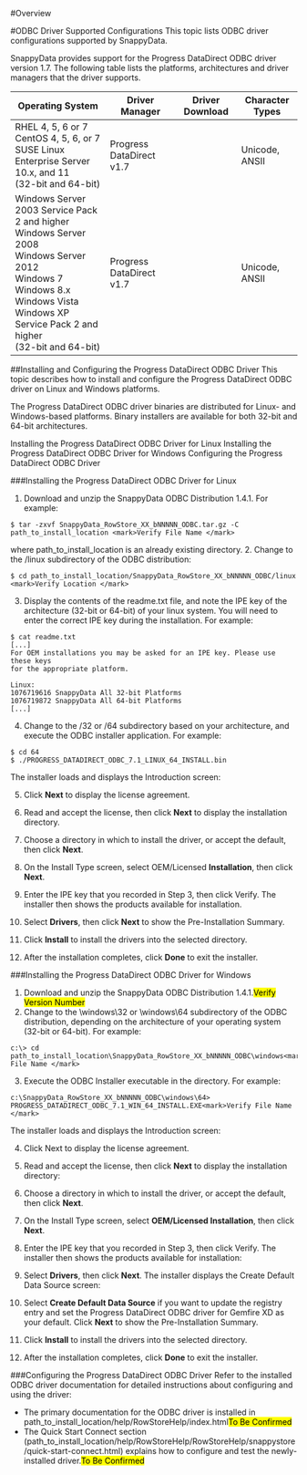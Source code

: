 #Overview

#ODBC Driver Supported Configurations
This topic lists ODBC driver configurations supported by SnappyData.

SnappyData provides support for the Progress DataDirect ODBC driver version 1.7. The following table lists the platforms, architectures and driver managers that the driver supports.

| Operating System | Driver Manager | Driver Download| Character Types
|--------|--------|--------|--------|
|RHEL 4, 5, 6 or 7 </br> CentOS 4, 5, 6, or 7</br> SUSE Linux Enterprise Server 10.x, and 11 </br>(32-bit and 64-bit)|Progress DataDirect v1.7|        |Unicode, ANSII|
|Windows Server 2003 Service Pack 2 and higher</br> Windows Server 2008</br> Windows Server 2012</br> Windows 7</br> Windows 8.x</br> Windows Vista </br>Windows XP Service Pack 2 and higher </br>(32-bit and 64-bit)|Progress DataDirect v1.7|        |Unicode, ANSII|

##Installing and Configuring the Progress DataDirect ODBC Driver
This topic describes how to install and configure the Progress DataDirect ODBC driver on Linux and Windows platforms.

The Progress DataDirect ODBC driver binaries are distributed for Linux- and Windows-based platforms. Binary installers are available for both 32-bit and 64-bit architectures.

Installing the Progress DataDirect ODBC Driver for Linux
Installing the Progress DataDirect ODBC Driver for Windows
Configuring the Progress DataDirect ODBC Driver


###Installing the Progress DataDirect ODBC Driver for Linux
1. Download and unzip the SnappyData ODBC Distribution 1.4.1. For example:
 
 ```
 $ tar -zxvf SnappyData_RowStore_XX_bNNNNN_ODBC.tar.gz -C path_to_install_location <mark>Verify File Name </mark>
 ```
 where path_to_install_location is an already existing directory.
2. Change to the /linux subdirectory of the ODBC distribution:
 
 ```
 $ cd path_to_install_location/SnappyData_RowStore_XX_bNNNNN_ODBC/linux <mark>Verify Location </mark>
 ```
3. Display the contents of the readme.txt file, and note the IPE key of the architecture (32-bit or 64-bit) of your linux system. You will need to enter the correct IPE key during the installation. For example:
 
 ```
 $ cat readme.txt
 [...]
 For OEM installations you may be asked for an IPE key. Please use these keys
 for the appropriate platform. 

 Linux:
 1076719616 SnappyData All 32-bit Platforms
 1076719872 SnappyData All 64-bit Platforms
 [...]
```

4. Change to the /32 or /64 subdirectory based on your architecture, and execute the ODBC installer application. For example:
 
 ```
 $ cd 64
 $ ./PROGRESS_DATADIRECT_ODBC_7.1_LINUX_64_INSTALL.bin
 ```
 The installer loads and displays the Introduction screen:

5. Click **Next** to display the license agreement.

6. Read and accept the license, then click **Next** to display the installation directory.

7. Choose a directory in which to install the driver, or accept the default, then click **Next**.

8. On the Install Type screen, select OEM/Licensed **Installation**, then click **Next**.

9. Enter the IPE key that you recorded in Step 3, then click Verify. The installer then shows the products available for installation.

10. Select **Drivers**, then click **Next** to show the Pre-Installation Summary.

11. Click **Install** to install the drivers into the selected directory.

12. After the installation completes, click **Done** to exit the installer.

###Installing the Progress DataDirect ODBC Driver for Windows
1. Download and unzip the SnappyData ODBC Distribution 1.4.1.<mark>Verify Version Number</mark>
2. Change to the \windows\32 or \windows\64 subdirectory of the ODBC distribution, depending on the architecture of your operating system (32-bit or 64-bit). For example:
 ```
 c:\> cd path_to_install_location\SnappyData_RowStore_XX_bNNNNN_ODBC\windows<mark>Verify File Name </mark>
 ```
3. Execute the ODBC Installer executable in the directory. For example:
 ```
 c:\SnappyData_RowStore_XX_bNNNNN_ODBC\windows\64> PROGRESS_DATADIRECT_ODBC_7.1_WIN_64_INSTALL.EXE<mark>Verify File Name </mark>
 ```
 The installer loads and displays the Introduction screen:

4. Click Next to display the license agreement.

5. Read and accept the license, then click **Next** to display the installation directory:

6. Choose a directory in which to install the driver, or accept the default, then click **Next**.

7. On the Install Type screen, select **OEM/Licensed Installation**, then click **Next**.

8. Enter the IPE key that you recorded in Step 3, then click Verify. The installer then shows the products available for installation:

9. Select **Drivers**, then click **Next**.
 The installer displays the Create Default Data Source screen:

10. Select **Create Default Data Source** if you want to update the registry entry and set the Progress DataDirect ODBC driver for Gemfire XD as your default. Click **Next** to show the Pre-Installation Summary.

11. Click **Install** to install the drivers into the selected directory.

12. After the installation completes, click **Done** to exit the installer.

###Configuring the Progress DataDirect ODBC Driver
Refer to the installed ODBC driver documentation for detailed instructions about configuring and using the driver:

 * The primary documentation for the ODBC driver is installed in path_to_install_location/help/RowStoreHelp/index.html<mark>To Be Confirmed </mark>
* The Quick Start Connect section (path_to_install_location/help/RowStoreHelp/RowStoreHelp/snappystore/quick-start-connect.html) explains how to configure and test the newly-installed driver.<mark>To Be Confirmed </mark>
